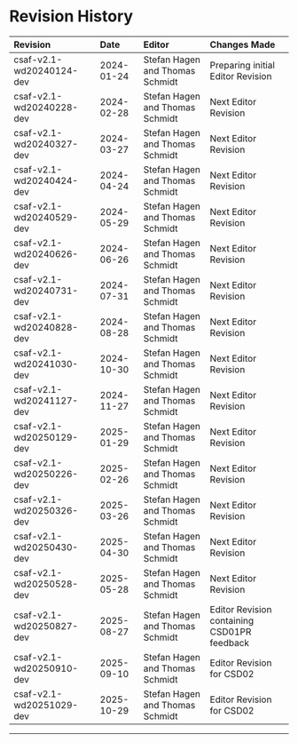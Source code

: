<!--
---
toc:
  auto: false
  label: Revision History
  enumerate: Appendix B.
---
-->
# Revision History

| Revision                 | Date       | Editor                          | Changes Made                                |
|:-------------------------|:-----------|:--------------------------------|:--------------------------------------------|
| csaf-v2.1-wd20240124-dev | 2024-01-24 | Stefan Hagen and Thomas Schmidt | Preparing initial Editor Revision           |
| csaf-v2.1-wd20240228-dev | 2024-02-28 | Stefan Hagen and Thomas Schmidt | Next Editor Revision                        |
| csaf-v2.1-wd20240327-dev | 2024-03-27 | Stefan Hagen and Thomas Schmidt | Next Editor Revision                        |
| csaf-v2.1-wd20240424-dev | 2024-04-24 | Stefan Hagen and Thomas Schmidt | Next Editor Revision                        |
| csaf-v2.1-wd20240529-dev | 2024-05-29 | Stefan Hagen and Thomas Schmidt | Next Editor Revision                        |
| csaf-v2.1-wd20240626-dev | 2024-06-26 | Stefan Hagen and Thomas Schmidt | Next Editor Revision                        |
| csaf-v2.1-wd20240731-dev | 2024-07-31 | Stefan Hagen and Thomas Schmidt | Next Editor Revision                        |
| csaf-v2.1-wd20240828-dev | 2024-08-28 | Stefan Hagen and Thomas Schmidt | Next Editor Revision                        |
| csaf-v2.1-wd20241030-dev | 2024-10-30 | Stefan Hagen and Thomas Schmidt | Next Editor Revision                        |
| csaf-v2.1-wd20241127-dev | 2024-11-27 | Stefan Hagen and Thomas Schmidt | Next Editor Revision                        |
| csaf-v2.1-wd20250129-dev | 2025-01-29 | Stefan Hagen and Thomas Schmidt | Next Editor Revision                        |
| csaf-v2.1-wd20250226-dev | 2025-02-26 | Stefan Hagen and Thomas Schmidt | Next Editor Revision                        |
| csaf-v2.1-wd20250326-dev | 2025-03-26 | Stefan Hagen and Thomas Schmidt | Next Editor Revision                        |
| csaf-v2.1-wd20250430-dev | 2025-04-30 | Stefan Hagen and Thomas Schmidt | Next Editor Revision                        |
| csaf-v2.1-wd20250528-dev | 2025-05-28 | Stefan Hagen and Thomas Schmidt | Next Editor Revision                        |
| csaf-v2.1-wd20250827-dev | 2025-08-27 | Stefan Hagen and Thomas Schmidt | Editor Revision containing CSD01PR feedback |
| csaf-v2.1-wd20250910-dev | 2025-09-10 | Stefan Hagen and Thomas Schmidt | Editor Revision for CSD02                   |
| csaf-v2.1-wd20251029-dev | 2025-10-29 | Stefan Hagen and Thomas Schmidt | Editor Revision for CSD02                   |

-------
